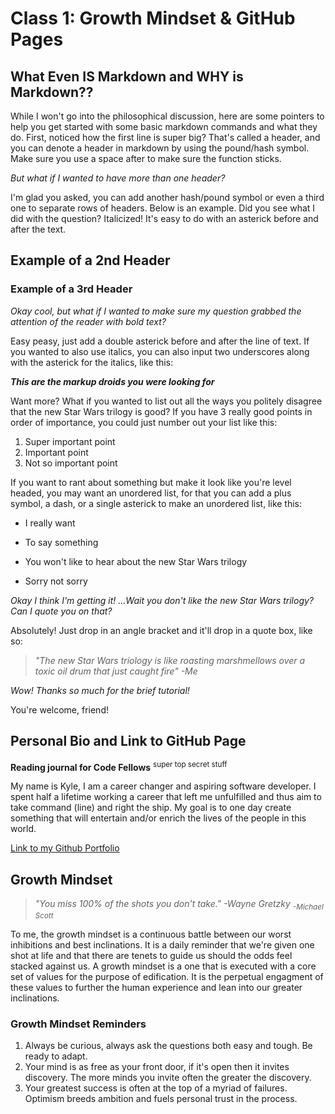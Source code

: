 # Class 1: Growth Mindset & GitHub Pages

## What Even IS Markdown and WHY is Markdown??

While I won't go into the philosophical discussion, here are some pointers to help you get started with some basic markdown commands and what they do. First, noticed how the first line is super big? That's called a header, and you can denote a header in markdown by using the pound/hash symbol. Make sure you use a space after to make sure the function sticks.

*But what if I wanted to have more than one header?*

I'm glad you asked, you can add another hash/pound symbol or even a third one to separate rows of headers. Below is an example. Did you see what I did with the question? Italicized! It's easy to do with an asterick before and after the text.

## Example of a 2nd Header

### Example of a 3rd Header

*Okay cool, but what if I wanted to make sure my question grabbed the attention of the reader with bold text?*

Easy peasy, just add a double asterick before and after the line of text. If you wanted to also use italics, you can also input two underscores along with the asterick for the italics, like this:

__*This are the markup droids you were looking for*__

Want more? What if you wanted to list out all the ways you politely disagree that the new Star Wars trilogy is good? If you have 3 really good points in order of importance, you could just number out your list like this:

1. Super important point
2. Important point
3. Not so important point

If you want to rant about something but make it look like you're level headed, you may want an unordered list, for that you can add a plus symbol, a dash, or a single asterick to make an unordered list, like this:

+ I really want

* To say something

- You won't like to hear about the new Star Wars trilogy

- Sorry not sorry

*Okay I think I'm getting it! ...Wait you don't like the new Star Wars trilogy? Can I quote you on that?*

Absolutely! Just drop in an angle bracket and it'll drop in a quote box, like so:

> *"The new Star Wars triology is like roasting marshmellows over a toxic oil drum that just caught fire" -Me*

*Wow! Thanks so much for the brief tutorial!*

You're welcome, friend!

## Personal Bio and Link to GitHub Page

**Reading journal for Code Fellows** <sup> super top secret stuff </sup>

My name is Kyle, I am a career changer and aspiring software developer. I spent half a lifetime working a career that left me unfulfilled and thus aim to take command (line) and right the ship. My goal is to one day create something that will entertain and/or enrich the lives of the people in this world.

[Link to my Github Portfolio](https://github.com/K1ng-T0ast)

## Growth Mindset

> _"You miss 100% of the shots you don't take." -Wayne Gretzky <sub> -Michael Scott </sub>_

To me, the growth mindset is a continuous battle between our worst inhibitions and best inclinations. It is a daily reminder that we're given one shot at life and that there are tenets to guide us should the odds feel stacked against us. A growth mindset is a one that is executed with a core set of values for the purpose of edification. It is the perpetual engagment of these values to further the human experience and lean into our greater inclinations.

### Growth Mindset Reminders

1. Always be curious, always ask the questions both easy and tough. Be ready to adapt.
2. Your mind is as free as your front door, if it's open then it invites discovery. The more minds you invite often the greater the discovery.
3. Your greatest success is often at the top of a myriad of failures. Optimism breeds ambition and fuels personal trust in the process.
